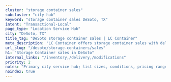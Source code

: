 ```yaml
---
cluster: "storage container sales"
subcluster: "city hub"
keyword: "storage container sales DeSoto, TX"
intent: "Transactional-Local"
page_type: "Location Service Hub"
city: "DeSoto, TX"
title_tag: "DeSoto storage container sales | LC Container"
meta_description: "LC Container offers storage container sales with delivery in DeSoto, TX. Local. Fast quotes. Since 2003."
url_slug: "/desoto/storage-containers/sales"
h1: "Storage Container sales in DeSoto"
internal_links: "/inventory,/delivery,/modifications"
priority: 2
notes: "Primary city service hub; list sizes, conditions, pricing ranges, photos, testimonials."
noindex: true
---
```


<!-- TODO: Add unique city/inventory copy, images, and internal links here. -->
